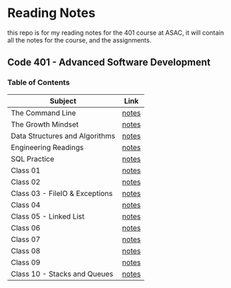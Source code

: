 # Reading Notes

this repo is for my reading notes for the 401 course at ASAC, it will contain all the notes for the course, and the assignments.

## Code 401 - Advanced Software Development

### Table of Contents

| Subject                                       | Link                   |
| ----------------------------------------------| ---------------------- |
| The Command Line                              | [notes](./the-command-line.md) |
| The Growth Mindset                            | [notes](./the-growth-mindset.md) |
| Data Structures and Algorithms                | [notes](./data-structures-and-algorithms.md) |
| Engineering Readings                          | [notes](./engineering-readings.md) |
| SQL Practice                                  | [notes](./sql-practice.md) |
| Class 01                                      | [notes](./class-01.md) |
| Class 02                                      | [notes](./class-02.md) |
| Class 03 - FileIO & Exceptions                | [notes](./class-03.md) |
| Class 04                                      | [notes](./class-04.md) |
| Class 05 - Linked List                        | [notes](./class-05-linked-list.md) |
| Class 06                                      | [notes](./class-06.md) |
| Class 07                                      | [notes](./class-07.md) |
| Class 08                                      | [notes](./class-08.md) |
| Class 09                                      | [notes](./class-09.md) |
| Class 10 - Stacks and Queues                  | [notes](./class-10.md) |
